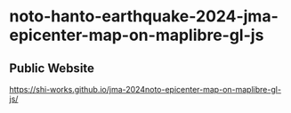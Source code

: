 # noto-hanto-earthquake-2024-jma-epicenter-map-on-maplibre-gl-js
## Public Website
https://shi-works.github.io/jma-2024noto-epicenter-map-on-maplibre-gl-js/
